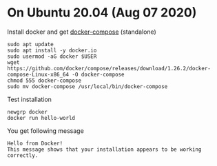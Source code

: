 # On Ubuntu 20.04 (Aug 07 2020)
Install docker and get [docker-compose](https://github.com/docker/compose/releases) (standalone) 
```
sudo apt update
sudo apt install -y docker.io
sudo usermod -aG docker $USER
wget https://github.com/docker/compose/releases/download/1.26.2/docker-compose-Linux-x86_64 -O docker-compose
chmod 555 docker-compose 
sudo mv docker-compose /usr/local/bin/docker-compose 
``` 
Test installation
```
newgrp docker
docker run hello-world
```
You get following message
```
Hello from Docker!
This message shows that your installation appears to be working correctly.
```
